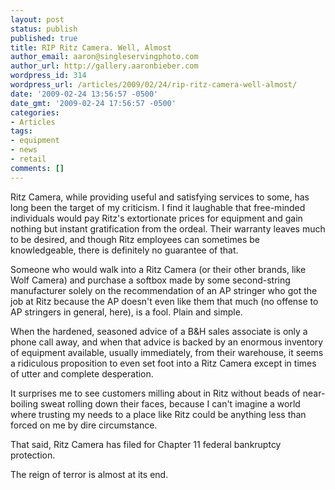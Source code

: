 ```yaml
---
layout: post
status: publish
published: true
title: RIP Ritz Camera. Well, Almost
author_email: aaron@singleservingphoto.com
author_url: http://gallery.aaronbieber.com
wordpress_id: 314
wordpress_url: /articles/2009/02/24/rip-ritz-camera-well-almost/
date: '2009-02-24 13:56:57 -0500'
date_gmt: '2009-02-24 17:56:57 -0500'
categories:
- Articles
tags:
- equipment
- news
- retail
comments: []
---
```

Ritz Camera, while providing useful and satisfying services to some, has
long been the target of my criticism. I find it laughable that
free-minded individuals would pay Ritz's extortionate prices for
equipment and gain nothing but instant gratification from the ordeal.
Their warranty leaves much to be desired, and though Ritz employees can
sometimes be knowledgeable, there is definitely no guarantee of that.

Someone who would walk into a Ritz Camera (or their other brands, like
Wolf Camera) and purchase a softbox made by some second-string
manufacturer solely on the recommendation of an AP stringer who got the
job at Ritz because the AP doesn't even like them that much (no offense
to AP stringers in general, here), is a fool. Plain and simple.

When the hardened, seasoned advice of a B&H sales associate is only a
phone call away, and when that advice is backed by an enormous inventory
of equipment available, usually immediately, from their warehouse, it
seems a ridiculous proposition to even set foot into a Ritz Camera
except in times of utter and complete desperation.

It surprises me to see customers milling about in Ritz without beads of
near-boiling sweat rolling down their faces, because I can't imagine a
world where trusting my needs to a place like Ritz could be anything
less than forced on me by dire circumstance.

That said, Ritz Camera has filed for Chapter 11 federal bankruptcy
protection.

The reign of terror is almost at its end.
